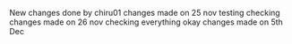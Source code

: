 New changes done by chiru01
changes made on 25 nov
testing
checking
changes made on 26 nov
checking
everything okay
changes made on 5th Dec


